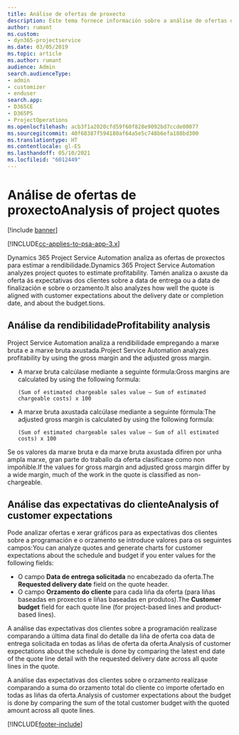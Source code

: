 ```yaml
---
title: Análise de ofertas de proxecto
description: Este tema fornece información sobre a análise de ofertas de proxecto.
author: rumant
ms.custom:
- dyn365-projectservice
ms.date: 03/05/2019
ms.topic: article
ms.author: rumant
audience: Admin
search.audienceType:
- admin
- customizer
- enduser
search.app:
- D365CE
- D365PS
- ProjectOperations
ms.openlocfilehash: acb3f1a2020cfd59f60f828e9092bd7ccde00077
ms.sourcegitcommit: 40f68387f594180af64a5e5c748b6efa188bd300
ms.translationtype: HT
ms.contentlocale: gl-ES
ms.lasthandoff: 05/10/2021
ms.locfileid: "6012449"
---
```

# <a name="analysis-of-project-quotes"></a><span data-ttu-id="beda6-103">Análise de ofertas de proxecto</span><span class="sxs-lookup"><span data-stu-id="beda6-103">Analysis of project quotes</span></span>

[!include [banner](../includes/psa-now-project-operations.md)]

[!INCLUDE[cc-applies-to-psa-app-3.x](../includes/cc-applies-to-psa-app-3x.md)]

<span data-ttu-id="beda6-104">Dynamics 365 Project Service Automation analiza as ofertas de proxectos para estimar a rendibilidade.</span><span class="sxs-lookup"><span data-stu-id="beda6-104">Dynamics 365 Project Service Automation analyzes project quotes to estimate profitability.</span></span> <span data-ttu-id="beda6-105">Tamén analiza o axuste da oferta ás expectativas dos clientes sobre a data de entrega ou a data de finalización e sobre o orzamento.</span><span class="sxs-lookup"><span data-stu-id="beda6-105">It also analyzes how well the quote is aligned with customer expectations about the delivery date or completion date, and about the budget.tions.</span></span>

## <a name="profitability-analysis"></a><span data-ttu-id="beda6-106">Análise da rendibilidade</span><span class="sxs-lookup"><span data-stu-id="beda6-106">Profitability analysis</span></span>

<span data-ttu-id="beda6-107">Project Service Automation analiza a rendibilidade empregando a marxe bruta e a marxe bruta axustada.</span><span class="sxs-lookup"><span data-stu-id="beda6-107">Project Service Automation analyzes profitability by using the gross margin and the adjusted gross margin.</span></span>

- <span data-ttu-id="beda6-108">A marxe bruta calcúlase mediante a seguinte fórmula:</span><span class="sxs-lookup"><span data-stu-id="beda6-108">Gross margins are calculated by using the following formula:</span></span>

  `
    (Sum of estimated chargeable sales value – Sum of estimated chargeable costs) x 100
  `
- <span data-ttu-id="beda6-109">A marxe bruta axustada calcúlase mediante a seguinte fórmula:</span><span class="sxs-lookup"><span data-stu-id="beda6-109">The adjusted gross margin is calculated by using the following formula:</span></span>

  `
    (Sum of estimated chargeable sales value – Sum of all estimated costs) x 100
  `

<span data-ttu-id="beda6-110">Se os valores da marxe bruta e da marxe bruta axustada difiren por unha ampla marxe, gran parte do traballo da oferta clasifícase como non impoñible.</span><span class="sxs-lookup"><span data-stu-id="beda6-110">If the values for gross margin and adjusted gross margin differ by a wide margin, much of the work in the quote is classified as non-chargeable.</span></span>

## <a name="analysis-of-customer-expectations"></a><span data-ttu-id="beda6-111">Análise das expectativas do cliente</span><span class="sxs-lookup"><span data-stu-id="beda6-111">Analysis of customer expectations</span></span>

<span data-ttu-id="beda6-112">Pode analizar ofertas e xerar gráficos para as expectativas dos clientes sobre a programación e o orzamento se introduce valores para os seguintes campos:</span><span class="sxs-lookup"><span data-stu-id="beda6-112">You can analyze quotes and generate charts for customer expectations about the schedule and budget if you enter values for the following fields:</span></span>

- <span data-ttu-id="beda6-113">O campo **Data de entrega solicitada** no encabezado da oferta.</span><span class="sxs-lookup"><span data-stu-id="beda6-113">The **Requested delivery date** field on the quote header.</span></span>
- <span data-ttu-id="beda6-114">O campo **Orzamento do cliente** para cada liña da oferta (para liñas baseadas en proxectos e liñas baseadas en produtos).</span><span class="sxs-lookup"><span data-stu-id="beda6-114">The **Customer budget** field for each quote line (for project-based lines and product-based lines).</span></span>

<span data-ttu-id="beda6-115">A análise das expectativas dos clientes sobre a programación realízase comparando a última data final do detalle da liña de oferta coa data de entrega solicitada en todas as liñas de oferta da oferta.</span><span class="sxs-lookup"><span data-stu-id="beda6-115">Analysis of customer expectations about the schedule is done by comparing the latest end date of the quote line detail with the requested delivery date across all quote lines in the quote.</span></span>

<span data-ttu-id="beda6-116">A análise das expectativas dos clientes sobre o orzamento realízase comparando a suma do orzamento total do cliente co importe ofertado en todas as liñas da oferta.</span><span class="sxs-lookup"><span data-stu-id="beda6-116">Analysis of customer expectations about the budget is done by comparing the sum of the total customer budget with the quoted amount across all quote lines.</span></span>


[!INCLUDE[footer-include](../includes/footer-banner.md)]
